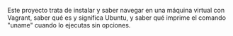 Este proyecto trata de instalar y saber navegar en una máquina virtual con Vagrant, saber qué es y significa Ubuntu, y saber qué imprime el comando "uname" cuando lo ejecutas sin opciones.
